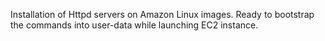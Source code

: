 
Installation of Httpd servers on Amazon Linux images. Ready to bootstrap the commands into user-data while launching EC2 instance.
